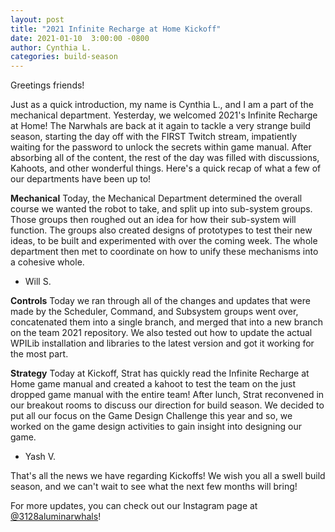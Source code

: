 ```yaml
---
layout: post
title: "2021 Infinite Recharge at Home Kickoff"
date: 2021-01-10  3:00:00 -0800
author: Cynthia L.
categories: build-season
---
```

Greetings friends!

Just as a quick introduction, my name is Cynthia L., and I am a part of the mechanical department. Yesterday, we welcomed 2021's Infinite Recharge at Home! The Narwhals are back at it again to tackle a very strange build season, starting the day off with the FIRST Twitch stream, impatiently waiting for the password to unlock the secrets within game manual. After absorbing all of the content, the rest of the day was filled with discussions, Kahoots, and other wonderful things. Here's a quick recap of what a few of our departments have been up to! 

**Mechanical**
Today, the Mechanical Department determined the overall course we wanted the robot to take, and split up into sub-system groups. Those groups then roughed out an idea for how their sub-system will function.  The groups also created designs of prototypes to test their new ideas, to be built and experimented with over the coming week. The whole department then met to coordinate on how to unify these mechanisms into a cohesive whole. 
- Will S.

**Controls**
Today we ran through all of the changes and updates that were made by the Scheduler, Command, and Subsystem groups went over, concatenated them into a single branch, and merged that into a new branch on the team 2021 repository. We also tested out how to update the actual WPILib installation and libraries to the latest version and got it working for the most part.

**Strategy**
Today at Kickoff, Strat has quickly read the Infinite Recharge at Home game manual and created a kahoot to test the team on the just dropped game manual with the entire team! After lunch, Strat reconvened in our breakout rooms to discuss our direction for build season. We decided to put all our focus on the Game Design Challenge this year and so, we worked on the game design activities to gain insight into designing our game.
- Yash V.

That's all the news we have regarding Kickoffs! We wish you all a swell build season, and we can't wait to see what the next few months will bring!

For more updates, you can check out our Instagram page at [@3128aluminarwhals](https://instagram.com3128aluminarwhals)!